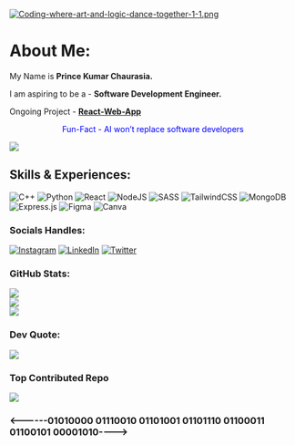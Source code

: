 [![Coding-where-art-and-logic-dance-together-1-1.png](https://i.postimg.cc/wT9t7j2g/Coding-where-art-and-logic-dance-together-1-1.png)](https://postimg.cc/kDhMH9Lp)

# About Me: 
<p> My Name is <b>Prince Kumar Chaurasia.</b></p>
<p> I am aspiring to be a - <b>Software Development Engineer.</b></p>
<p>Ongoing Project - <a href="https://github.com/mr-dev-prince/Crypto-app"><b>React-Web-App</b></a></p>
<p style="color:blue;text-align:center;">Fun-Fact - AI won’t replace software developers</p>

<img src="https://i.postimg.cc/kXzX1zbF/vecteezy-software-engineer-png-graphic-clipart-design-20962986.png"/>

## Skills & Experiences:
![C++](https://img.shields.io/badge/c++-%2300599C.svg?style=for-the-badge&logo=c%2B%2B&logoColor=white) ![Python](https://img.shields.io/badge/python-3670A0?style=for-the-badge&logo=python&logoColor=ffdd54) ![React](https://img.shields.io/badge/react-%2320232a.svg?style=for-the-badge&logo=react&logoColor=%2361DAFB) ![NodeJS](https://img.shields.io/badge/node.js-6DA55F?style=for-the-badge&logo=node.js&logoColor=white) ![SASS](https://img.shields.io/badge/SASS-hotpink.svg?style=for-the-badge&logo=SASS&logoColor=white) ![TailwindCSS](https://img.shields.io/badge/tailwindcss-%2338B2AC.svg?style=for-the-badge&logo=tailwind-css&logoColor=white) ![MongoDB](https://img.shields.io/badge/MongoDB-%234ea94b.svg?style=for-the-badge&logo=mongodb&logoColor=white) ![Express.js](https://img.shields.io/badge/express.js-%23404d59.svg?style=for-the-badge&logo=express&logoColor=%2361DAFB) 	![Figma](https://img.shields.io/badge/figma-%23F24E1E.svg?style=for-the-badge&logo=figma&logoColor=white) ![Canva](https://img.shields.io/badge/Canva-%2300C4CC.svg?style=for-the-badge&logo=Canva&logoColor=white)

### Socials Handles:
[![Instagram](https://img.shields.io/badge/Instagram-%23E4405F.svg?logo=Instagram&logoColor=white)](https://instagram.com/mr_95.2) [![LinkedIn](https://img.shields.io/badge/LinkedIn-%230077B5.svg?logo=linkedin&logoColor=white)](https://linkedin.com/in/princechaurasia) [![Twitter](https://img.shields.io/badge/Twitter-%231DA1F2.svg?logo=Twitter&logoColor=white)](https://twitter.com/shutup_prince) 


### GitHub Stats:
![](https://github-readme-stats.vercel.app/api?username=mr-dev-prince&theme=dark&hide_border=true&include_all_commits=true&count_private=true)<br/>
![](https://github-readme-streak-stats.herokuapp.com/?user=mr-dev-prince&theme=dark&hide_border=true)<br/>
![](https://github-readme-stats.vercel.app/api/top-langs/?username=mr-dev-prince&theme=dark&hide_border=true&include_all_commits=true&count_private=true&layout=compact)

### Dev Quote: 
![](https://quotes-github-readme.vercel.app/api?type=horizontal&theme=dark)

### Top Contributed Repo
![](https://github-contributor-stats.vercel.app/api?username=mr-dev-prince&limit=5&theme=dark&combine_all_yearly_contributions=true)



<h3> <------01010000 01110010 01101001 01101110 01100011 01100101 00001010----> </h3>

